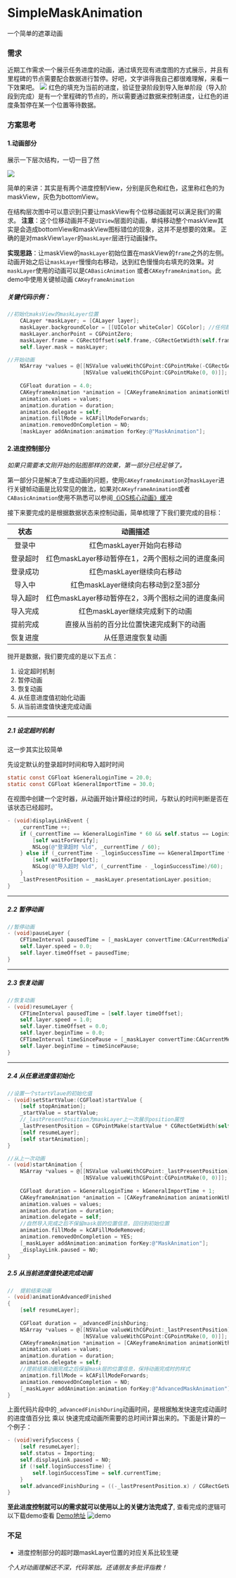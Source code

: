 # SimpleMaskAnimation
一个简单的遮罩动画

### 需求
近期工作需求一个展示任务进度的动画，通过填充现有进度图的方式展示，并且有里程碑的节点需要配合数据进行暂停。好吧，文字讲得我自己都很难理解，来看一下效果吧。
![](http://ojam5z7vg.bkt.clouddn.com/coldreading/gif/animation.gif)
红色的填充为当前的进度，验证登录阶段到导入账单阶段（导入阶段到完成）是有一个里程碑的节点的，所以需要通过数据来控制进度，让红色的进度条暂停在某一个位置等待数据。
<!--more-->
### 方案思考
#### 1.动画部分
展示一下层次结构，一切一目了然

![](http://ojam5z7vg.bkt.clouddn.com/coldreading/jpg/%E9%81%AE%E7%BD%A9%E5%9B%BE%E5%B1%82.png)

简单的来讲：其实是有两个进度控制View，分别是灰色和红色，这里称红色的为maskView，灰色为bottomView。

在结构层次图中可以意识到只要让maskView有个位移动画就可以满足我们的需求。
__注意__：这个位移动画并不是`UIView`层面的动画，单纯移动整个maskView其实是会造成bottomView和maskView图标错位的现象，这并不是想要的效果。
正确的是对maskView`layer`的`maskLayer`层进行动画操作。

__实现思路__：让maskView的`maskLayer`初始位置在maskView的`frame`之外的左侧。动画开始之后让`maskLayer`慢慢向右移动，达到红色慢慢向右填充的效果。对`maskLayer`使用的动画可以是`CABasicAnimation` 或者`CAKeyframeAnimation`。此demo中使用关键帧动画 `CAKeyframeAnimation`

##### 关键代码示例：

``` objectivec
//初始化maksView的maskLayer位置
    CALayer *maskLayer; = [CALayer layer];
    maskLayer.backgroundColor = [[UIColor whiteColor] CGColor]; //任何颜色，用到的只是alpha
    maskLayer.anchorPoint = CGPointZero;
    maskLayer.frame = CGRectOffset(self.frame,-CGRectGetWidth(self.frame), 0);
    self.layer.mask = maskLayer;
```

``` objectivec
//开始动画
    NSArray *values = @[[NSValue valueWithCGPoint:CGPointMake(-CGRectGetWidth(self.frame), 0)],
                        [NSValue valueWithCGPoint:CGPointMake(0, 0)]];
    
    CGFloat duration = 4.0;
    CAKeyframeAnimation *animation = [CAKeyframeAnimation animationWithKeyPath:@"position"];
    animation.values = values;
    animation.duration = duration;
    animation.delegate = self;
    animation.fillMode = kCAFillModeForwards;
    animation.removedOnCompletion = NO;
    [maskLayer addAnimation:animation forKey:@"MaskAnimation"];
```

#### 2.进度控制部分

*如果只需要本文刚开始的贴图那样的效果，第一部分已经足够了。*

第一部分只是解决了生成动画的问题，使用`CAKeyframeAnimation`对`maskLayer`进行关键帧动画是比较常见的做法，如果对`CAKeyframeAnimation`或者`CABasicAnimation`使用不熟悉可以参阅[《iOS核心动画》缓冲](https://zsisme.gitbooks.io/ios-/content/chapter10/easing.html)

接下来要完成的是根据数据状态来控制动画，简单梳理了下我们要完成的目标：

|状态|动画描述|
|:-:|:-:|
|登录中|红色maskLayer开始向右移动|
|登录超时|红色maskLayer移动暂停在1，2两个图标之间的进度条间|
|登录成功|红色maskLayer继续向右移动|
|导入中|红色maskLayer继续向右移动到2至3部分|
|导入超时|红色maskLayer移动暂停在2，3两个图标之间的进度条间|
|导入完成|红色maskLayer继续完成剩下的动画|
|提前完成|直接从当前的百分比位置快速完成剩下的动画|
|恢复进度|从任意进度恢复动画|

抛开是数据，我们要完成的是以下五点：

1. 设定超时机制
2. 暂停动画
3. 恢复动画
4. 从任意进度值初始化动画
5. 从当前进度值快速完成动画

---
##### 2.1 设定超时机制

这一步其实比较简单

先设定默认的登录超时时间和导入超时时间

``` objectivec
static const CGFloat kGeneralLoginTime = 20.0;
static const CGFloat kGeneralImportTime = 30.0;
```

在视图中创建一个定时器，从动画开始计算经过的时间，与默认的时间判断是否在该状态已经超时。

``` objectivec
- (void)displayLinkEvent {
    _currentTime ++;
    if (_currentTime == kGeneralLoginTime * 60 && self.status == Logining) {
        [self waitForVerify];
        NSLog(@"登录超时 %ld", _currentTime / 60);
    } else if (_currentTime - _loginSuccessTime == kGeneralImportTime * 60 && self.status == Importing) {
        [self waitForImport];
        NSLog(@"导入超时 %ld", (_currentTime - _loginSuccessTime)/60);
    }
    _lastPresentPosition = _maskLayer.presentationLayer.position;
}
```

---
##### 2.2 暂停动画

``` objectivec
//暂停动画
- (void)pauseLayer {
    CFTimeInterval pausedTime = [_maskLayer convertTime:CACurrentMediaTime() fromLayer:nil];
    self.layer.speed = 0.0;
    self.layer.timeOffset = pausedTime;
} 
```


---
##### 2.3 恢复动画

``` objectivec
//恢复动画
- (void)resumeLayer {
    CFTimeInterval pausedTime = [self.layer timeOffset];
    self.layer.speed = 1.0;
    self.layer.timeOffset = 0.0;
    self.layer.beginTime = 0.0;
    CFTimeInterval timeSincePause = [_maskLayer convertTime:CACurrentMediaTime() fromLayer:nil] - pausedTime;
    self.layer.beginTime = timeSincePause;
}
``` 

---
##### 2.4 从任意进度值初始化

``` objectivec
//设置一个startVlaue的初始化值
- (void)setStartValue:(CGFloat)startValue {
    [self stopAnimation];
    _startValue = startValue;
    //_lastPresentPosition为maskLayer上一次展示position属性
    _lastPresentPosition = CGPointMake(startValue * CGRectGetWidth(self.frame) - CGRectGetWidth(self.frame), 0);
    [self resumeLayer];
    [self startAnimation];
}
```

``` objectivec
//从上一次动画
- (void)startAnimation {
    NSArray *values = @[[NSValue valueWithCGPoint:_lastPresentPosition],
                        [NSValue valueWithCGPoint:CGPointMake(0, 0)]];
    
    CGFloat duration = kGeneralLoginTime + kGeneralImportTime + 1;
    CAKeyframeAnimation *animation = [CAKeyframeAnimation animationWithKeyPath:@"position"];
    animation.values = values;
    animation.duration = duration;
    animation.delegate = self;
    //自然导入完成之后不保留mask层的位置信息，回归到初始位置
    animation.fillMode = kCAFillModeRemoved;
    animation.removedOnCompletion = YES;
    [_maskLayer addAnimation:animation forKey:@"MaskAnimation"];
    _displayLink.paused = NO;
}
```

##### 2.5 从当前进度值快速完成动画

``` objectivec
//  提前结束动画
- (void)animationAdvancedFinished
{
    [self resumeLayer];
    
    CGFloat duration = _advancedFinishDuring;
    NSArray *values = @[[NSValue valueWithCGPoint:_lastPresentPosition],
                        [NSValue valueWithCGPoint:CGPointMake(0, 0)]];
    CAKeyframeAnimation *animation = [CAKeyframeAnimation animationWithKeyPath:@"position"];
    animation.values = values;
    animation.duration = duration;
    animation.delegate = self;
    //提前结束动画完成之后保留mask层的位置信息，保持动画完成时的样式
    animation.fillMode = kCAFillModeForwards;
    animation.removedOnCompletion = NO;
    [_maskLayer addAnimation:animation forKey:@"AdvancedMaskAnimation"];
}
```

上面代码片段中的`_advancedFinishDuring`动画时间，是根据触发快速完成动画时的进度值百分比 乘以 快速完成动画所需要的总时间计算出来的。下面是计算的一个例子：

``` objectivec
- (void)verifySuccess {
    [self resumeLayer];
    self.status = Importing;
    self.displayLink.paused = NO;
    if (!self.loginSuccessTime) {
        self.loginSuccessTime = self.currentTime;
    }
    self.advancedFinishDuring = ((-_lastPresentPosition.x) / CGRectGetWidth(self.frame)) * kGeneralCacheCompleteTime;
}
```

 __至此进度控制就可以的需求就可以使用以上的关键方法完成了__, 查看完成的逻辑可以下载demo查看
  [Demo地址](https://github.com/HuyangJake/SimpleMaskAnimation)
 ![demo](http://ojam5z7vg.bkt.clouddn.com/coldreading/jpg/maskAnimation.png-blog)

### 不足
* 进度控制部分的超时跟maskLayer位置的对应关系比较生硬


*个人对动画理解还不深，代码笨拙。还请朋友多批评指教！*






